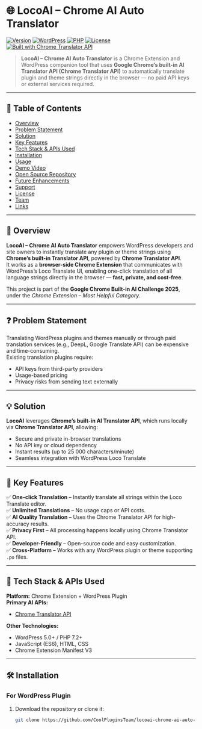 # 🌐 LocoAI – Chrome AI Auto Translator

[![Version](https://img.shields.io/badge/version-1.0.0-blue.svg)](https://github.com/CoolPluginsTeam/locoai-chrome-ai-auto-translator/)
[![WordPress](https://img.shields.io/badge/WordPress-5.0%2B-blue.svg)](https://wordpress.org/)
[![PHP](https://img.shields.io/badge/PHP-7.2%2B-purple.svg)](https://php.net/)
[![License](https://img.shields.io/badge/License-GPL%20v2%2B-green.svg)](https://www.gnu.org/licenses/gpl-2.0.html)
[![Built with Chrome Translator API](https://img.shields.io/badge/Built%20with-Chrome%20Translator%20API-orange.svg)](https://developer.chrome.com/docs/ai/translator-api)

> **LocoAI – Chrome AI Auto Translator** is a Chrome Extension and WordPress companion tool that uses **Google Chrome’s built-in AI Translator API (Chrome Translator API)** to automatically translate plugin and theme strings directly in the browser — no paid API keys or external services required.

---

## 📘 Table of Contents

- [Overview](#overview)
- [Problem Statement](#problem-statement)
- [Solution](#solution)
- [Key Features](#key-features)
- [Tech Stack & APIs Used](#tech-stack--apis-used)
- [Installation](#installation)
- [Usage](#usage)
- [Demo Video](#demo-video)
- [Open Source Repository](#open-source-repository)
- [Future Enhancements](#future-enhancements)
- [Support](#support)
- [License](#license)
- [Team](#team)
- [Links](#links)

---

## 🧠 Overview

**LocoAI – Chrome AI Auto Translator** empowers WordPress developers and site owners to instantly translate any plugin or theme strings using **Chrome’s built-in Translator API**, powered by **Chrome Translator API**.  
It works as a **browser-side Chrome Extension** that communicates with WordPress’s Loco Translate UI, enabling one-click translation of all language strings directly in the browser — **fast, private, and cost-free**.

This project is part of the **Google Chrome Built-in AI Challenge 2025**, under the *Chrome Extension – Most Helpful Category*.

---

## ❓ Problem Statement

Translating WordPress plugins and themes manually or through paid translation services (e.g., DeepL, Google Translate API) can be expensive and time-consuming.  
Existing translation plugins require:
- API keys from third-party providers  
- Usage-based pricing  
- Privacy risks from sending text externally  

---

## 💡 Solution

**LocoAI** leverages **Chrome’s built-in AI Translator API**, which runs locally via **Chrome Translator API**, allowing:
- Secure and private in-browser translations  
- No API key or cloud dependency  
- Instant results (up to 25 000 characters/minute)  
- Seamless integration with WordPress Loco Translate  

---

## 🚀 Key Features

✅ **One-click Translation** – Instantly translate all strings within the Loco Translate editor.  
✅ **Unlimited Translations** – No usage caps or API costs.  
✅ **AI Quality Translation** – Uses the Chrome Translator API for high-accuracy results.  
✅ **Privacy First** – All processing happens locally using Chrome Translator API.  
✅ **Developer-Friendly** – Open-source code and easy customization.  
✅ **Cross-Platform** – Works with any WordPress plugin or theme supporting `.po` files.

---

## 🧩 Tech Stack & APIs Used

**Platform:** Chrome Extension + WordPress Plugin  
**Primary AI APIs:**
- [Chrome Translator API](https://developer.chrome.com/docs/ai/translator-api)  


**Other Technologies:**
- WordPress 5.0+ / PHP 7.2+  
- JavaScript (ES6), HTML, CSS  
- Chrome Extension Manifest V3  

---

## 🛠️ Installation

### For WordPress Plugin
1. Download the repository or clone it:
   ```bash
   git clone https://github.com/CoolPluginsTeam/locoai-chrome-ai-auto-translator.git
